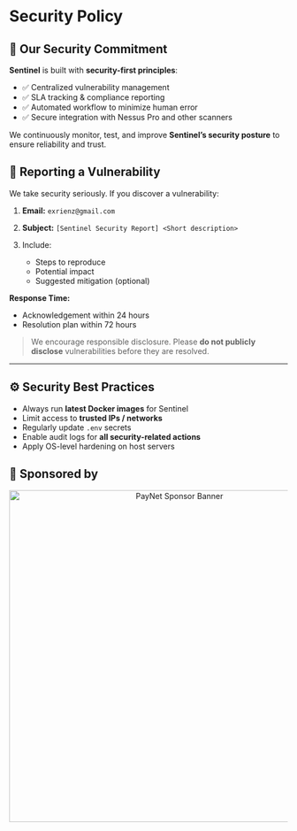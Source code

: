 # Security Policy

## 🌟 Our Security Commitment

**Sentinel** is built with **security-first principles**:

* ✅ Centralized vulnerability management
* ✅ SLA tracking & compliance reporting
* ✅ Automated workflow to minimize human error
* ✅ Secure integration with Nessus Pro and other scanners

We continuously monitor, test, and improve **Sentinel’s security posture** to ensure reliability and trust.

## 🐞 Reporting a Vulnerability

We take security seriously. If you discover a vulnerability:

1. **Email:** `exrienz@gmail.com`
2. **Subject:** `[Sentinel Security Report] <Short description>`
3. Include:

   * Steps to reproduce
   * Potential impact
   * Suggested mitigation (optional)

**Response Time:**

* Acknowledgement within 24 hours
* Resolution plan within 72 hours

> We encourage responsible disclosure. Please **do not publicly disclose** vulnerabilities before they are resolved.

---

## ⚙ Security Best Practices

* Always run **latest Docker images** for Sentinel
* Limit access to **trusted IPs / networks**
* Regularly update `.env` secrets
* Enable audit logs for **all security-related actions**
* Apply OS-level hardening on host servers


## 🤝 Sponsored by

<p align="center">
  <img src="https://upload.wikimedia.org/wikipedia/commons/1/15/Payments_Network_Malaysia_(PayNet)_logo.png" alt="PayNet Sponsor Banner" width="600">
</p>


